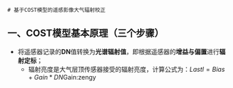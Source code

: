 	# 基于COST模型的遥感影像大气辐射校正

## 一、COST模型基本原理（三个步骤）

- 将遥感器记录的**DN**值转换为**光谱辐射值**，即根据遥感器的**增益与偏置**进行**辐射定标**；
  - 辐射亮度是大气层顶传感器接受的辐射亮度，计算公式为：$LastI = Bias + Gain*DN$​​Gain:zengy

